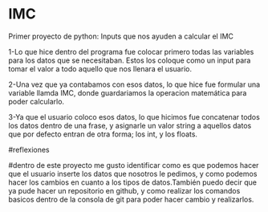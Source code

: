 # IMC
Primer proyecto de python: Inputs que nos ayuden a calcular el IMC

1-Lo que hice dentro del programa fue colocar primero todas las variables para los datos que se necesitaban. Estos los coloque como un input para tomar el valor a todo aquello que nos llenara el usuario. 

2-Una vez que ya contabamos con esos datos, lo que hice fue formular una variable llamda IMC, donde guardariamos la operacion matemática para poder calcularlo. 

3-Ya que el usuario coloco esos datos, lo que hicimos fue concatenar todos los datos dentro de una frase, y asignarle un valor string a aquellos datos que por defecto entran de otra forma; los int, y los floats. 

#reflexiones 

#dentro de este proyecto me gusto identificar como es que podemos hacer que el usuario inserte los datos que nosotros le pedimos, y como podemos hacer los cambios en cuanto a los tipos de datos.También puedo decir que ya pude hacer un repositorio en github, y como realizar los comandos basicos dentro de la consola de git para poder hacer cambio y realizarlos.
